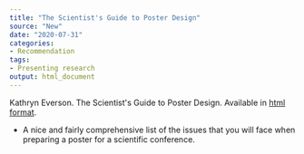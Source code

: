 ```yaml
---
title: "The Scientist's Guide to Poster Design"
source: "New"
date: "2020-07-31"
categories:
- Recommendation
tags:
- Presenting research
output: html_document
---
```


Kathryn Everson. The Scientist's Guide to Poster Design. Available in [html format](https://www.kmeverson.org/academic-poster-design.html).

<!---More--->

+ A nice and fairly comprehensive list of the issues that you will face when preparing a poster for a scientific conference.
